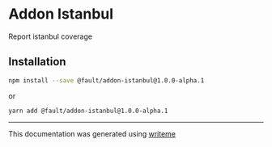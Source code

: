 # Addon Istanbul

Report istanbul coverage

## Installation

```bash
npm install --save @fault/addon-istanbul@1.0.0-alpha.1
```
or
```bash
yarn add @fault/addon-istanbul@1.0.0-alpha.1
```

---
This documentation was generated using [writeme](https://www.npmjs.com/package/@writeme/core)
